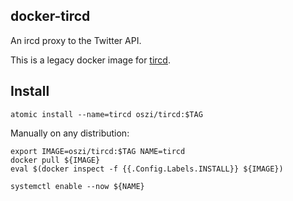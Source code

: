 ## docker-tircd

An ircd proxy to the Twitter API.

This is a legacy docker image for [tircd](https://code.google.com/p/tircd/).

## Install

```
atomic install --name=tircd oszi/tircd:$TAG
```

Manually on any distribution:

```
export IMAGE=oszi/tircd:$TAG NAME=tircd
docker pull ${IMAGE}
eval $(docker inspect -f {{.Config.Labels.INSTALL}} ${IMAGE})
```

```
systemctl enable --now ${NAME}
```
